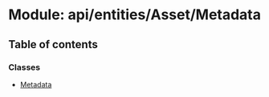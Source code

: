 # Module: api/entities/Asset/Metadata

## Table of contents

### Classes

- [Metadata](../wiki/api.entities.Asset.Metadata.Metadata)
